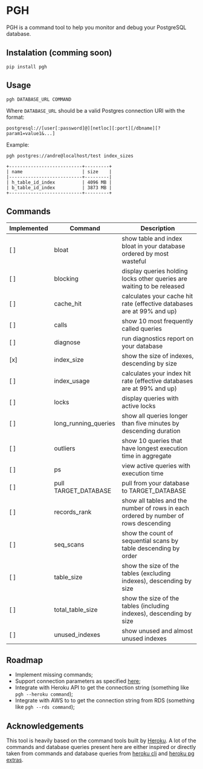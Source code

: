 # PGH

PGH is a command tool to help you monitor and debug your PostgreSQL database.

## Instalation (comming soon)

```
pip install pgh
```

## Usage

```
pgh DATABASE_URL COMMAND
```

Where `DATABASE_URL` should be a valid Postgres connection URI with the format:

```
postgresql://[user[:password]@][netloc][:port][/dbname][?param1=value1&...]
```

Example:

```
pgh postgres://andre@localhost/test index_sizes

+---------------------------+---------+
| name                      | size    |
|---------------------------+---------|
| h_table_id_index          | 4096 MB |
| b_table_id_index          | 3873 MB |
+---------------------------+---------+
```

## Commands

| Implemented | Command | Description |
| --- | --- | --- |
| [ ] | bloat | show table and index bloat in your database ordered by most wasteful |
| [ ] | blocking | display queries holding locks other queries are waiting to be released |
| [ ] | cache\_hit | calculates your cache hit rate (effective databases are at 99% and up) |
| [ ] | calls | show 10 most frequently called queries |
| [ ] | diagnose | run diagnostics report on your database |
| [x] | index\_size | show the size of indexes, descending by size |
| [ ] | index\_usage | calculates your index hit rate (effective databases are at 99% and up) |
| [ ] | locks | display queries with active locks |
| [ ] | long\_running\_queries | show all queries longer than five minutes by descending duration |
| [ ] | outliers | show 10 queries that have longest execution time in aggregate |
| [ ] | ps | view active queries with execution time |
| [ ] | pull TARGET_DATABASE | pull from your database to TARGET_DATABASE |
| [ ] | records\_rank | show all tables and the number of rows in each ordered by number of rows descending |
| [ ] | seq\_scans | show the count of sequential scans by table descending by order |
| [ ] | table\_size | show the size of the tables (excluding indexes), descending by size |
| [ ] | total\_table\_size | show the size of the tables (including indexes), descending by size |
| [ ] | unused_indexes | show unused and almost unused indexes |

## Roadmap

- Implement missing commands;
- Support connection parameters as specified [here](http://www.postgresql.org/docs/current/static/libpq-connect.html#LIBPQ-PARAMKEYWORDS);
- Integrate with Heroku API to get the connection string (something like `pgh --heroku command`);
- Integrate with AWS to to get the connection string from RDS (something like `pgh --rds command`);

## Acknowledgements

This tool is heavily based on the command tools built by [Heroku](http://heroku.com/). A lot of the commands and database queries present here are either inspired or directly taken from commands and database queries from [heroku cli](https://github.com/heroku/heroku) and [heroku pg extras](https://github.com/heroku/heroku-pg-extras).
